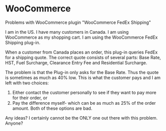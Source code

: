 WooCommerce
===========

Problems with WooCommerce plugin "WooCommerce FedEx Shipping"

I am in the US. I have many customers in Canada.
I am using WooCommerce as my shopping cart.
I am using the WooCommerce FedEx Shipping plug-in.

When a customer from Canada places an order, this plug-in queries FedEx for a shipping quote.
The correct quote consists of several parts: Base Rate, HST, Fuel Surcharge, Clearance Entry Fee and Residential Surcharge.

The problem is that the Plug-in only asks for the Base Rate. Thus the quote is sometimes as much as 40% low.
This is what the customer pays and I am left with two choices:
1) Either contact the customer personally to see if they want to pay more for their order, or
2) Pay the difference myself- which can be as much as 25% of the order amount.
Both of these options are bad.

Any ideas? I certainly cannot be the ONLY one out there with this problem. Anyone?
